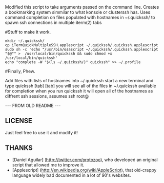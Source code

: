 Modified this script to take arguments passed on the command line. Creates a bookmarking system simmilar to what konsole or clusterssh has. 
Uses command completion on files populated with hostnames in ~/.quickssh/ to spawn ssh connections in multiple iterm(2) tabs

#Stuff to make it work. 

    mkdir ~/.quickssh/
    cp iTermQuickMultipleSSH.applescript ~/.quickssh/.quickssh.applescript
    sudo sh -c 'echo "/usr/bin/osascript ~/.quickssh/.quickssh.applescript "$@"" >  /usr/local/bin/quickssh && sudo chmod +x /usr/local/bin/quickssh'
    echo "complete -W "$(ls ~/.quickssh/)" quickssh" >> ~/.profile

#Finally, Phew.

Add files with lists of hostnames into ~/.quickssh
start a new terminal and type quickssh [tab] [tab]
you will see all of the files in ~/.quickssh avaliable for completion
when you run quickssh it will open all of the hostnames as diffrent ssh sessions, assumes ssh root@


--- FROM OLD README ---

## LICENSE

Just feel free to use it and modify it! 

## THANKS 

 - [Daniel Aguilar] (http://twitter.com/protozoo), who developed an original script that allowed me to improve it. 
 - [Applescript] (http://en.wikipedia.org/wiki/AppleScript), that old-crappy language widely bad documented in a lot of 90's websites.
